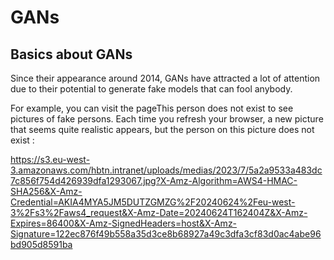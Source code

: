 # GANs

## Basics about GANs


Since their appearance around 2014, GANs have attracted a lot of attention due to their potential to generate fake models that can fool anybody.

For example, you can visit the pageThis person does not exist to see pictures of fake persons. Each time you refresh your browser, a new picture that seems quite realistic appears, but the person on this picture does not exist :

https://s3.eu-west-3.amazonaws.com/hbtn.intranet/uploads/medias/2023/7/5a2a9533a483dc7c856f754d426939dfa1293067.jpg?X-Amz-Algorithm=AWS4-HMAC-SHA256&X-Amz-Credential=AKIA4MYA5JM5DUTZGMZG%2F20240624%2Feu-west-3%2Fs3%2Faws4_request&X-Amz-Date=20240624T162404Z&X-Amz-Expires=86400&X-Amz-SignedHeaders=host&X-Amz-Signature=122ec876f49b558a35d3ce8b68927a49c3dfa3cf83d0ac4abe96bd905d8591ba